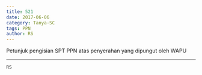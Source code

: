 ```yaml
---
title: 521
date: 2017-06-06
category: Tanya-SC
tags: PPN
author: RS
---
```


Petunjuk pengisian SPT PPN atas penyerahan yang dipungut oleh WAPU

---



`RS`
